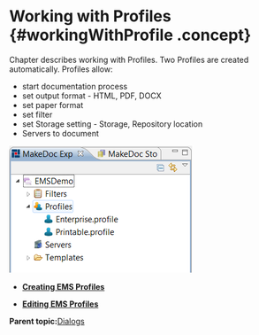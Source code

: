 # Working with Profiles {#workingWithProfile .concept}

Chapter describes working with Profiles. Two Profiles are created automatically. Profiles allow:

-   start documentation process
-   set output format - HTML, PDF, DOCX
-   set paper format
-   set filter
-   set Storage setting - Storage, Repository location
-   Servers to document

![Default Profiles in project](img/profilesEMS.png "Default Profiles in project")

-   **[Creating EMS Profiles](../../../../modules/pigeon/setup/dialogs/creatingProfile.md)**  

-   **[Editing EMS Profiles](../../../../modules/pigeon/setup/dialogs/editingProfile.md)**  


**Parent topic:**[Dialogs](../../../../modules/pigeon/setup/dialogs/dialogs.md)

